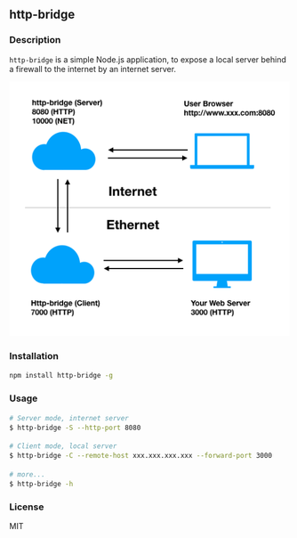 ## http-bridge

### Description

`http-bridge` is a simple Node.js application,
to expose a local server behind a firewall to the internet by an internet server.

![deployment](https://raw.githubusercontent.com/zuojiang/http-bridge/master/screenshots/deployment-2.0.0.png)

### Installation

```sh
npm install http-bridge -g
```

### Usage

```sh
# Server mode, internet server
$ http-bridge -S --http-port 8080

# Client mode, local server
$ http-bridge -C --remote-host xxx.xxx.xxx.xxx --forward-port 3000

# more...
$ http-bridge -h
```

### License

MIT
